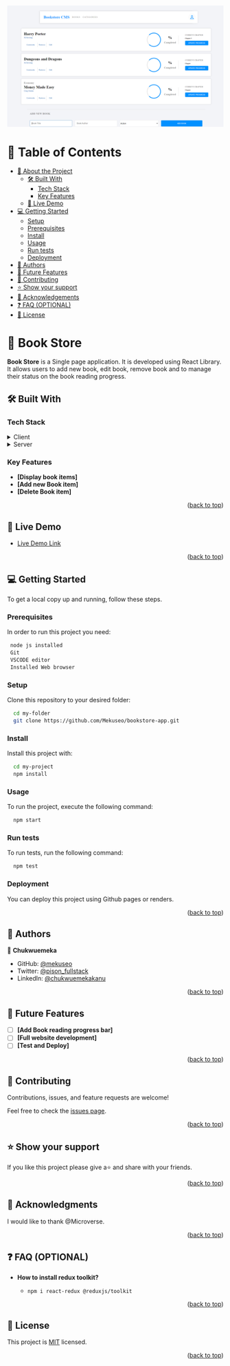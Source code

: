 <a name="readme-top"></a>
<div align="center">
  <!-- You are encouraged to replace this logo with your own! Otherwise you can also remove it. -->
  <img src='./src/assets/screenshot.png' alt="screenshot" width="740"  height="auto" />
  <br/>
</div>
<!--
HOW TO USE:
This is an example of how you may give instructions on setting up your project locally.

Modify this file to match your project and remove sections that don't apply.

REQUIRED SECTIONS:
- Table of Contents
- About the Project
  - Built With
  - Live Demo
- Getting Started
- Authors
- Future Features
- Contributing
- Show your support
- Acknowledgements
- License

OPTIONAL SECTIONS:
- FAQ

After you're finished please remove all the comments and instructions!
-->

<!-- TABLE OF CONTENTS -->

# 📗 Table of Contents

- [📖 About the Project](#about-project)
  - [🛠 Built With](#built-with)
    - [Tech Stack](#tech-stack)
    - [Key Features](#key-features)
  - [🚀 Live Demo](#live-demo)
- [💻 Getting Started](#getting-started)
  - [Setup](#setup)
  - [Prerequisites](#prerequisites)
  - [Install](#install)
  - [Usage](#usage)
  - [Run tests](#run-tests)
  - [Deployment](#triangular_flag_on_post-deployment)
- [👥 Authors](#authors)
- [🔭 Future Features](#future-features)
- [🤝 Contributing](#contributing)
- [⭐️ Show your support](#support)
- [🙏 Acknowledgements](#acknowledgements)
- [❓ FAQ (OPTIONAL)](#faq)
- [📝 License](#license)

<!-- PROJECT DESCRIPTION -->

# 📖 Book Store <a name="about-project"></a>

**Book Store** is a Single page application. It is developed using React Library. It allows users to add new book, edit book, remove book and to manage their status on the book reading progress.

## 🛠 Built With <a name="built-with"></a>

### Tech Stack <a name="tech-stack"></a>

<details>
  <summary>Client</summary>
  <ul>
    <li><a href="https://reactjs.org/">React.js</a></li>
  </ul>
</details>

<details>
  <summary>Server</summary>
  <ul>
    <li><a href="https://nodejs.com/">Node.js</a></li>
  </ul>
</details>

<!-- Features -->

### Key Features <a name="key-features"></a>

- **[Display book items]**
- **[Add new Book item]**
- **[Delete Book item]**

<p align="right">(<a href="#readme-top">back to top</a>)</p>

<!-- LIVE DEMO -->

## 🚀 Live Demo <a name="live-demo"></a>

- [Live Demo Link](https://bookstore-app-eyyy.onrender.com)

<p align="right">(<a href="#readme-top">back to top</a>)</p>

<!-- GETTING STARTED -->

## 💻 Getting Started <a name="getting-started"></a>

To get a local copy up and running, follow these steps.

### Prerequisites

In order to run this project you need:

```sh
 node js installed
 Git
 VSCODE editor
 Installed Web browser
```

### Setup

Clone this repository to your desired folder:

```sh
  cd my-folder
  git clone https://github.com/Mekuseo/bookstore-app.git
```

### Install

Install this project with:

```sh
  cd my-project
  npm install
```

### Usage

To run the project, execute the following command:

```sh
  npm start
```

### Run tests

To run tests, run the following command:

```sh
  npm test
```

### Deployment

You can deploy this project using Github pages or renders.

<!--
Example:

```sh

```
 -->

<p align="right">(<a href="#readme-top">back to top</a>)</p>

<!-- AUTHORS -->

## 👥 Authors <a name="authors"></a>

👤 **Chukwuemeka**

- GitHub: [@mekuseo](https://github.com/mekuseo)
- Twitter: [@pison_fullstack](https://twitter.com/pison_fullstack)
- LinkedIn: [@chukwuemekakanu](https://www.linkedin.com/in/chukwuemekakanu/)

<p align="right">(<a href="#readme-top">back to top</a>)</p>

<!-- FUTURE FEATURES -->

## 🔭 Future Features <a name="future-features"></a>

- [ ] **[Add Book reading progress bar]**
- [ ] **[Full website development]**
- [ ] **[Test and Deploy]**

<p align="right">(<a href="#readme-top">back to top</a>)</p>

<!-- CONTRIBUTING -->

## 🤝 Contributing <a name="contributing"></a>

Contributions, issues, and feature requests are welcome!

Feel free to check the [issues page](https://github.com/mekuseo/bookstore-app/issues/).

<p align="right">(<a href="#readme-top">back to top</a>)</p>

<!-- SUPPORT -->

## ⭐️ Show your support <a name="support"></a>

If you like this project please give a⭐️ and share with your friends.

<p align="right">(<a href="#readme-top">back to top</a>)</p>

<!-- ACKNOWLEDGEMENTS -->

## 🙏 Acknowledgments <a name="acknowledgements"></a>

I would like to thank @Microverse.

<p align="right">(<a href="#readme-top">back to top</a>)</p>

## ❓ FAQ (OPTIONAL) <a name="faq"></a>

- **How to install redux toolkit?**

  - `npm i react-redux @reduxjs/toolkit`

<p align="right">(<a href="#readme-top">back to top</a>)</p>

<!-- LICENSE -->

## 📝 License <a name="license"></a>

This project is [MIT](https://github.com/mekuseo/bookstore-app/blob/dev/LICENSE) licensed.

<p align="right">(<a href="#readme-top">back to top</a>)</p>
